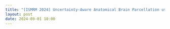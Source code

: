 ```yaml
---
title: "[ISMRM 2024] Uncertainty-Aware Anatomical Brain Parcellation using Di usion MRI"
layout: post
date: 2024-09-01 10:00
---
```


